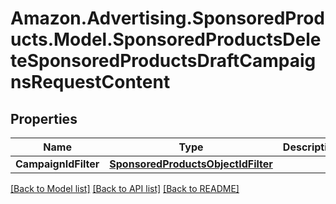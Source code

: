 # Amazon.Advertising.SponsoredProducts.Model.SponsoredProductsDeleteSponsoredProductsDraftCampaignsRequestContent

## Properties

Name | Type | Description | Notes
------------ | ------------- | ------------- | -------------
**CampaignIdFilter** | [**SponsoredProductsObjectIdFilter**](SponsoredProductsObjectIdFilter.md) |  | 

[[Back to Model list]](../README.md#documentation-for-models) [[Back to API list]](../README.md#documentation-for-api-endpoints) [[Back to README]](../README.md)

